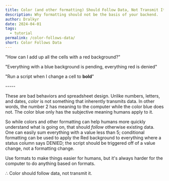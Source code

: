 ```yaml
---
title: Color (and other formatting) Should Follow Data, Not Transmit It
description: Why formatting should not be the basis of your backend.
author: Dralkyr
date: 2024-04-01
tags:
  - tutorial
permalink: /color-follows-data/
short: Color Follows Data
---
```

"How can I add up all the cells with a red background?"

"Everything with a blue background is pending, everything red is denied"

"﻿Run a script when I change a cell to **bold**"

\-----

These are bad behaviors and spreadsheet design. Unlike numbers, letters, and dates, *color* is not something that inherently transmits data. In other words, the number 2 has meaning to the computer while the color blue does not. The color blue only has the subjective meaning humans apply to it.

So while colors and other formatting can help humans more quickly understand what is going on, that should *follow* otherwise existing data. One can easily sum everything with a value less than 5; conditional formatting can be used to apply the Red background to everything where a status column says DENIED; the script should be triggered off of a value change, not a formatting change.

Use formats to make things easier for humans, but it's always harder for the computer to do anything based on formats.

∴ Color should follow data, not transmit it.